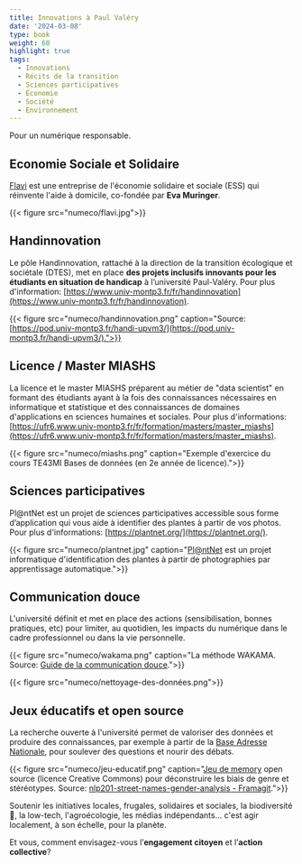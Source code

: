 ```yaml
---
title: Innovations à Paul Valéry
date: '2024-03-08'
type: book
weight: 60
highlight: true
tags:
  - Innovations
  - Récits de la transition
  - Sciences participatives
  - Économie
  - Société
  - Environnement
---
```


Pour un numérique responsable.

<!--more-->

## Economie Sociale et Solidaire

[Flavi](https://flavi.fr/) est une entreprise de l'économie solidaire et sociale (ESS) qui réinvente l'aide à domicile, co-fondée par <b>Eva Muringer</b>.

{{< figure src="numeco/flavi.jpg">}} 

## Handinnovation

Le pôle Handinnovation, rattaché à la direction de la transition écologique et sociétale (DTES), met en place <b>des projets inclusifs innovants pour les étudiants en situation de handicap</b> à l’université Paul-Valéry. Pour plus d'information: [https://www.univ-montp3.fr/fr/handinnovation](https://www.univ-montp3.fr/fr/handinnovation).

{{< figure src="numeco/handinnovation.png" caption="Source: [https://pod.univ-montp3.fr/handi-upvm3/](https://pod.univ-montp3.fr/handi-upvm3/).">}} 

## Licence / Master MIASHS

La licence et le master MIASHS préparent au métier de "data scientist" en formant des étudiants ayant à la fois des connaissances nécessaires en informatique et statistique et des connaissances de domaines d'applications en sciences humaines et sociales. Pour plus d'informations: [https://ufr6.www.univ-montp3.fr/fr/formation/masters/master_miashs](https://ufr6.www.univ-montp3.fr/fr/formation/masters/master_miashs).

{{< figure src="numeco/miashs.png" caption="Exemple d'exercice du cours TE43MI Bases de données (en 2e année de licence).">}} 

## Sciences participatives

Pl@ntNet est un projet de sciences participatives accessible sous forme d’application qui vous aide à identifier des plantes à partir de vos photos. Pour plus d'informations: [https://plantnet.org/](https://plantnet.org/).

{{< figure src="numeco/plantnet.jpg" caption="[Pl@ntNet](https://identify.plantnet.org/fr) est un projet informatique d'identification des plantes à partir de photographies par apprentissage automatique.">}} 

## Communication douce

L'université définit et met en place des actions (sensibilisation, bonnes pratiques, etc) pour limiter, au quotidien, les impacts du numérique dans le cadre professionnel ou dans la vie personnelle.

{{< figure src="numeco/wakama.png" caption="La méthode WAKAMA. Source: [Guide de la communication douce](https://www.univ-montp3.fr/sites/default/files/guide_de_la_communication_douce_2023_0.pdf).">}} 

{{< figure src="numeco/nettoyage-des-données.png">}} 

## Jeux éducatifs et open source

La recherche ouverte à l'université permet de valoriser des données et produire des connaissances, par exemple à partir de la [Base Adresse Nationale](https://adresse.data.gouv.fr/donnees-nationales), pour soulever des questions et nourir des débats.

{{< figure src="numeco/jeu-educatif.png" caption="[Jeu de memory](https://www.mtpcours.fr/u/Jeux-Memory-Montpellier-qui-est-ce.pdf) open source (licence Creative Commons) pour déconstruire les biais de genre et stéréotypes. Source: [nlp201-street-names-gender-analysis - Framagit](https://framagit.org/MichelDeudon/nlp201-street-names-gender-analysis).">}} 

Soutenir les initiatives locales, frugales, solidaires et sociales, la biodiversité 🌸, la low-tech, l'agroécologie, les médias indépendants... c'est agir localement, à son échelle, pour la planète.

Et vous, comment envisagez-vous l’<b>engagement citoyen</b> et l’<b>action collective</b>?